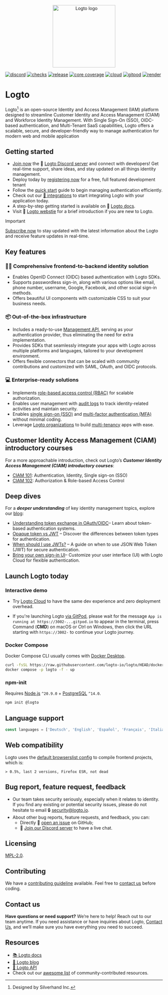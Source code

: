 <p align="center">
  <a href="https://logto.io/?utm_source=github&utm_medium=readme" target="_blank" align="center" alt="Go to Logto website">
    <picture>
      <source width="200" media="(prefers-color-scheme: dark)" srcset="https://github.com/logto-io/.github/raw/master/profile/logto-logo-dark.svg">
      <source width="200" media="(prefers-color-scheme: light)" srcset="https://github.com/logto-io/.github/raw/master/profile/logto-logo-light.svg">
      <img width="200" src="https://github.com/logto-io/logto/raw/master/logo.png" alt="Logto logo">
    </picture>
  </a>
</p>

[![discord](https://img.shields.io/discord/965845662535147551?color=5865f2&label=discord)](https://discord.gg/vRvwuwgpVX)
[![checks](https://img.shields.io/github/checks-status/logto-io/logto/master)](https://github.com/logto-io/logto/actions?query=branch%3Amaster)
[![release](https://img.shields.io/github/v/release/logto-io/logto?color=3a3c3f)](https://github.com/logto-io/logto/releases)
[![core coverage](https://img.shields.io/codecov/c/github/logto-io/logto?label=core%20coverage)](https://app.codecov.io/gh/logto-io/logto)
[![cloud](https://img.shields.io/badge/cloud-available-7958ff)](https://cloud.logto.io/?sign_up=true&utm_source=github&utm_medium=repo_logto)
[![gitpod](https://img.shields.io/badge/gitpod-available-f09439)](https://gitpod.io/#https://github.com/logto-io/demo)
[![render](https://img.shields.io/badge/render-deploy-5364e9)](https://render.com/deploy?repo=https://github.com/logto-io/logto)

# Logto

Logto[^info] is an open-source Identity and Access Management (IAM) platform designed to streamline Customer Identity and Access Management (CIAM) and Workforce Identity Management. With Single Sign-On (SSO), OIDC-based authentication, and Multi-Tenant SaaS capabilities, Logto offers a scalable, secure, and developer-friendly way to manage authentication for modern web and mobile application

## Getting started
- [Join now](https://discord.gg/vRvwuwgpVX) the 💬 [Logto Discord server](https://discord.gg/vRvwuwgpVX) and connect with developers! Get real-time support, share ideas, and stay updated on all things identity management.
- Deploy today by [registering now](https://auth.logto.io/register) for a free, full featured development tenant 
- Follow the [quick start](https://logto.io/quick-starts/?utm_source=github&utm_medium=repo_logto) guide to begin managing authentication efficiently.
- Check out our [📖 integrations](https://docs.logto.io/integrations?utm_source=github&utm_medium=repo_logto) to start integrating Logto with your application today.
- A step-by-step getting started is available on 📖 [Logto docs](https://docs.logto.io/docs/get-started/welcome/?utm_source=github&utm_medium=repo_logto).
- Visit 🎨 [Logto webstie](https://logto.io/?utm_source=github&utm_medium=repo_logto) for a brief introduction if you are new to Logto.

> [!IMPORTANT]
> [Subscribe now](https://logto.io/subscribe/?utm_source=github&utm_medium=repo_logto) to stay updated with the latest information about the Logto and receive feature updates in real-time.

## Key features

### 🧑‍💻 Comprehensive frontend-to-backend identity solution

- Enables OpenID Connect (OIDC) based authentication with Logto SDKs.
- Supports passwordless sign-in, along with various options like email, phone number, username, Google, Facebook, and other social sign-in methods.
- Offers beautiful UI components with customizable CSS to suit your business needs.

### 📦 Out-of-the-box infrastructure

- Includes a ready-to-use [Management API](https://openapi.logto.io/), serving as your authentication provider, thus eliminating the need for extra implementation.
- Provides SDKs that seamlessly integrate your apps with Logto across multiple platforms and languages, tailored to your development environment.
- Offers flexible connectors that can be scaled with community contributions and customized with SAML, OAuth, and OIDC protocols.

### 💻 Enterprise-ready solutions

- Implements [role-based access control (RBAC)](https://docs.logto.io/docs/recipes/rbac/) for scalable authorization.
- Enables user management with [audit logs](https://docs.logto.io/docs/recipes/inspect-audit-logs/) to track identity-related activities and maintain security.
- Enables [single sign-on (SSO)](https://docs.logto.io/docs/recipes/single-sign-on/) and [multi-factor authentication (MFA)](https://docs.logto.io/docs/recipes/multi-factor-auth/) without minimal coding.
- Leverage [Logto organizations](https://docs.logto.io/docs/recipes/organizations/understand-how-it-works/) to build [multi-tenancy](https://blog.logto.io/tenancy-models/) apps with ease.

## Customer Identity Access Management (CIAM) introductory courses
For a more approachable introduction, check out Logto’s ***Customer Identity Access Management (CIAM) introductory courses***:
- [CIAM 101](https://blog.logto.io/ciam-101-intro-authn-sso/): Authentication, Identity, Single sign-on (SSO)
- [CIAM 102](https://blog.logto.io/ciam-102-authz-and-rbac/): Authorization & Role-based Access Control

## Deep dives 
For a ***deeper understanding*** of key identity management topics, explore our [blog](https://blog.logto.io/):
- [Understanding token exchange in OAuth/OIDC](https://blog.logto.io/token-exchange)– Learn about token-based authentication systems.
- [Opaque token vs JWT](https://blog.logto.io/opaque-token-vs-jwt) – Discover the differences between token types for authentication.
- [When should I use JWTs?](https://blog.logto.io/when-should-i-use-jwts) – A guide on when to use JSON Web Token (JWT) for secure authentication.
- [Bring your own sign-in UI](https://blog.logto.io/bring-your-own-ui)– Customize your user interface (UI) with Logto Cloud for flexible authentication.

## Launch Logto today
### Interactive demo

- Try [Logto Cloud](https://cloud.logto.io/?sign_up=true&utm_source=github&utm_medium=repo_logto) to have the same dev experience and zero deployment overhead.

- If you're launching Logto [via GitPod](https://gitpod.io/#https://github.com/logto-io/demo), please wait for the message `App is running at https://3002-...gitpod.io` to appear in the terminal, press Command (**CMD**) on macOS or Ctrl on Windows, then click the URL starting with `https://3002-` to continue your Logto journey.

### Docker Compose

Docker Compose CLI usually comes with [Docker Desktop](https://www.docker.com/products/docker-desktop).

```bash
curl -fsSL https://raw.githubusercontent.com/logto-io/logto/HEAD/docker-compose.yml | \
docker compose -p logto -f - up
```

### npm-init

Requires [Node.js](https://nodejs.org/) `^20.9.0` + [PostgreSQL](https://postgresql.org/) `^14.0`.

```bash
npm init @logto
```

## Language support

```ts
const languages = ['Deutsch', 'English', 'Español', 'Français', 'Italiano', '日本語', '한국어', 'Polski', 'Português', 'Русский', 'Türkçe', '简体中文', '繁體中文'];
```

## Web compatibility

Logto uses the [default browserslist config](https://github.com/browserslist/browserslist#full-list) to compile frontend projects, which is:

```
> 0.5%, last 2 versions, Firefox ESR, not dead
```

## Bug report, feature request, feedback

- Our team takes security seriously, especially when it relates to identity. If you find any existing or potential security issues, please do not hesitate to email 🔒 [security@logto.io](mailto:security@logto.io).
- About other bug reports, feature requests, and feedback, you can:
  - Directly 🙋 [open an issue](https://github.com/logto-io/logto/issues/new) on GitHub;
  - 💬 [Join our Discord server](https://discord.gg/vRvwuwgpVX) to have a live chat.

## Licensing

[MPL-2.0](LICENSE).

## Contributing

We have a [contributing guideline](https://github.com/logto-io/logto/blob/master/.github/CONTRIBUTING.md) available. Feel free to [contact us](https://logto.io/contact) before coding.

## Contact us

**Have questions or need support?** We’re here to help! Reach out to our team anytime. If you need assistance or have inquiries about Logto, [Contact Us](https://logto.io/contact), and we’ll make sure you have everything you need to succeed.

## Resources
- [📚 Logto docs](https://docs.logto.io/?utm_source=github&utm_medium=repo_logto)
- [📝 Logto blog](https://blog.logto.io/?utm_source=github&utm_medium=repo_logto)
- [🔗 Logto API](https://openapi.logto.io/?utm_source=github&utm_medium=repo_logto)
- Check out our [awesome list](./AWESOME.md) of community-contributed resources.

[^info]: Designed by Silverhand Inc.
